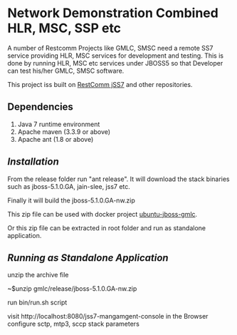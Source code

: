 
Network Demonstration Combined HLR, MSC, SSP etc
=============================================

A number of Restcomm Projects like GMLC, SMSC need a remote SS7 service providing HLR, MSC services for development and testing.
This is done by running HLR, MSC etc services under JBOSS5 so that Developer can test his/her GMLC, SMSC software.

This project iss built on [RestComm jSS7](https://github.com/RestComm/jSS7) and other repositories.

Dependencies
------------
1. Java 7 runtime environment
2. Apache maven (3.3.9 or above)
3. Apache ant (1.8 or above)


*Installation*
------------
From the release folder run "ant release".
It will download the stack binaries such as jboss-5.1.0.GA, jain-slee, jss7 etc.

Finally it will build the jboss-5.1.0.GA-nw.zip

This zip file can be used with docker project [ubuntu-jboss-gmlc](http://github.com/masood-alam/ubuntu-jboss-gmlc).

Or this zip file can be extracted in root folder and run as standalone application.


*Running as Standalone Application*
-----------------------------------
unzip the archive file

~$unzip gmlc/release/jboss-5.1.0.GA-nw.zip

run bin/run.sh script

visit http://localhost:8080/jss7-mangamgent-console in the Browser
configure sctp, mtp3, sccp stack parameters
 
